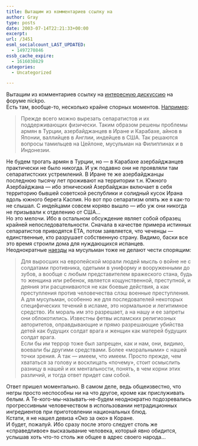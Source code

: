 ```yaml
---
title: Вытащим из комментариев ссылку на
author: Gray
type: posts
date: 2003-07-14T22:21:33+00:00
excerpt:
url: /3451
esml_socialcount_LAST_UPDATED:
  - 1497270846
essb_cache_expire:
  - 1616030829
categories:
  - Uncategorized

---
```








Вытащим из комментариев ссылку на <a href="http://redeyes.ru/forum/viewtopic.php?t=183" target="_blank">интересную дискуссию</a> на форуме nickpo.  
Есть там, вообще-то, несколько крайне спорных моментов. <a href="http://redeyes.ru/forum/viewtopic.php?p=4236#4236" target="_blank">Например</a>:

> Прежде всего можно вырезать сепаратистов и их поддерживающих физически. Таким образом решены проблемы армян в Турции, азербайджанцев в Иране и Карабахе, айнов в Японии, валлийцев в Англии, индейцев в США. Так решаются вопросы тамильцев на Цейлоне, мусульман на Филиппинах и в Индонезии. 

Не будем трогать армян в Турции, но &#8212; в Карабахе азербайджанцев практически не было никогда. И уж подавно они не проявляли там сепаратистских устремлений. В Иране те же азербайджанцы последнюю тысячу лет проживают на территории т.н. Южного Азербайджана &#8212; ибо этнический Азербайджан включает в себя территорию бывшей советской республики и солидный кусок Ирана вдоль южного берега Каспия. Но вот про сепаратизм опять же я как-то не слышал. С индейцами совсем коряво вышло &#8212; ибо уж они никогда не призывали к отделению от США&#8230;  
Но это мелочи. Ибо в остальном обсуждение являет собой образец крайней непоследовательности. Сначала в качестве примера истинных сепаратистов приводятся ЕТА, потом заявляется, что чеченцы &#8212; единственные, кто разрушает собственную страну. Видимо, баски все это время строили дома для нуждающихся испанцев.  
Неоднократные <a href="http://redeyes.ru/forum/viewtopic.php?p=4302#4302" target="_blank">наезды</a> на мусульман тоже не делают чести спорящим:

> Для выросших на европейской морали людей мысль о войне не с солдатами противника, одетыми в униформу и вооруженными до зубов, а вообще с любым представителем вражеского стана, будь то женщина или ребенок, является кощунственной, преступной, и деяния эти расцениваются не как боевые действия, а как преступления против человечества слэш военные преступления. А для мусульман, особенно же для последователей некоторых специфических течений в исламе, это нормальное и легитимное средство. Их мораль им это разрешает, а на нашу и ее запреты они облокотились. Известны фетвы исламских религиозных авторитетов, оправдывающие и прямо разрешающие убийства детей как будущих солдат врага и женщин как матерей будущих солдат врага.  
> Если бы им террор тоже был запрещен, как и нам, они, видимо, воевали бы другими средствами. Более &#171;моральными&#187; с нашей точки зрения. А так &#8212; имеем, что имеем. Просто прежде, чем хвататься за голову и восклицать &#171;почему&#187;, стоит осмыслить разницу в нашей и их ментальности, понять, в чем корни этих различий, и тогда ответ придет сам собой. 

Ответ пришел моментально. В самом деле, ведь общеизвестно, что негры просто неспособны ни на что другое, кроме как прислуживать белым. А Те-кого-мы-называть-не-будем неоднократно подозревались прогрессивным человечеством в использовании нетрадиционных ингредиентов при приготовлении национальных блюд.  
Кстати, я не нашел девиза &#171;Око за око&#187; в Коране.  
И будет, пожалуй. Ибо сразу после этого следует столь же &#171;справедливое&#187; высказывание человека, который явно обидится, услышав хоть что-то столь же общее в адрес своего народа&#8230;